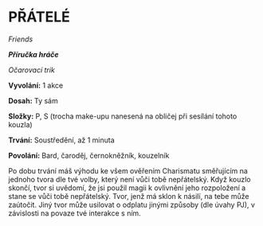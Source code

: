 # PŘÁTELÉ

*Friends*

***Příručka hráče***

*Očarovací trik*

**Vyvolání:** 1 akce

**Dosah:** Ty sám

**Složky:** P, S (trocha make-upu nanesená na obličej při sesílání tohoto kouzla)

**Trvání:** Soustředění, až 1 minuta

**Povolání:** Bard, čaroděj, černokněžník, kouzelník

Po dobu trvání máš výhodu ke všem ověřením Charismatu směřujícím na jednoho tvora dle tvé volby, který není vůči tobě nepřátelský. Když kouzlo skončí, tvor si uvědomí, že jsi použil magii k ovlivnění jeho rozpoložení a stane se vůči tobě nepřátelský. Tvor, jenž má sklon k násilí, na tebe může zaútočit. Jiný tvor může usilovat o odplatu jinými způsoby (dle úvahy PJ), v závislosti na povaze tvé interakce s ním.
